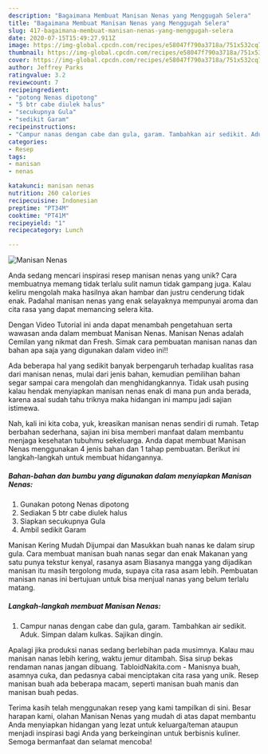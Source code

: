 ```yaml
---
description: "Bagaimana Membuat Manisan Nenas yang Menggugah Selera"
title: "Bagaimana Membuat Manisan Nenas yang Menggugah Selera"
slug: 417-bagaimana-membuat-manisan-nenas-yang-menggugah-selera
date: 2020-07-15T15:49:27.911Z
image: https://img-global.cpcdn.com/recipes/e58047f790a3718a/751x532cq70/manisan-nenas-foto-resep-utama.jpg
thumbnail: https://img-global.cpcdn.com/recipes/e58047f790a3718a/751x532cq70/manisan-nenas-foto-resep-utama.jpg
cover: https://img-global.cpcdn.com/recipes/e58047f790a3718a/751x532cq70/manisan-nenas-foto-resep-utama.jpg
author: Jeffrey Parks
ratingvalue: 3.2
reviewcount: 7
recipeingredient:
- "potong Nenas dipotong"
- "5 btr cabe diulek halus"
- "secukupnya Gula"
- "sedikit Garam"
recipeinstructions:
- "Campur nanas dengan cabe dan gula, garam. Tambahkan air sedikit. Aduk. Simpan dalam kulkas. Sajikan dingin."
categories:
- Resep
tags:
- manisan
- nenas

katakunci: manisan nenas 
nutrition: 260 calories
recipecuisine: Indonesian
preptime: "PT34M"
cooktime: "PT41M"
recipeyield: "1"
recipecategory: Lunch

---
```



![Manisan Nenas](https://img-global.cpcdn.com/recipes/e58047f790a3718a/751x532cq70/manisan-nenas-foto-resep-utama.jpg)

Anda sedang mencari inspirasi resep manisan nenas yang unik? Cara membuatnya memang tidak terlalu sulit namun tidak gampang juga. Kalau keliru mengolah maka hasilnya akan hambar dan justru cenderung tidak enak. Padahal manisan nenas yang enak selayaknya mempunyai aroma dan cita rasa yang dapat memancing selera kita.

Dengan Video Tutorial ini anda dapat menambah pengetahuan serta wawasan anda dalam membuat Manisan Nenas. Manisan Nenas adalah Cemilan yang nikmat dan Fresh. Simak cara pembuatan manisan nanas dan bahan apa saja yang digunakan dalam video ini!!

Ada beberapa hal yang sedikit banyak berpengaruh terhadap kualitas rasa dari manisan nenas, mulai dari jenis bahan, kemudian pemilihan bahan segar sampai cara mengolah dan menghidangkannya. Tidak usah pusing kalau hendak menyiapkan manisan nenas enak di mana pun anda berada, karena asal sudah tahu triknya maka hidangan ini mampu jadi sajian istimewa.


Nah, kali ini kita coba, yuk, kreasikan manisan nenas sendiri di rumah. Tetap berbahan sederhana, sajian ini bisa memberi manfaat dalam membantu menjaga kesehatan tubuhmu sekeluarga. Anda dapat membuat Manisan Nenas menggunakan 4 jenis bahan dan 1 tahap pembuatan. Berikut ini langkah-langkah untuk membuat hidangannya.

<!--inarticleads1-->

##### Bahan-bahan dan bumbu yang digunakan dalam menyiapkan Manisan Nenas:

1. Gunakan potong Nenas dipotong
1. Sediakan 5 btr cabe diulek halus
1. Siapkan secukupnya Gula
1. Ambil sedikit Garam


Manisan Kering Mudah Dijumpai dan Masukkan buah nanas ke dalam sirup gula. Cara membuat manisan buah nanas segar dan enak Makanan yang satu punya tekstur kenyal, rasanya asam Biasanya mangga yang dijadikan manisan itu masih tergolong muda, supaya cita rasa asam lebih. Pembuatan manisan nanas ini bertujuan untuk bisa menjual nanas yang belum terlalu matang. 

<!--inarticleads2-->

##### Langkah-langkah membuat Manisan Nenas:

1. Campur nanas dengan cabe dan gula, garam. Tambahkan air sedikit. Aduk. Simpan dalam kulkas. Sajikan dingin.


Apalagi jika produksi nanas sedang berlebihan pada musimnya. Kalau mau manisan nanas lebih kering, waktu jemur ditambah. Sisa sirup bekas rendaman nanas jangan dibuang. TabloidNakita.com - Manisnya buah, asamnya cuka, dan pedasnya cabai menciptakan cita rasa yang unik. Resep manisan buah ada beberapa macam, seperti manisan buah manis dan manisan buah pedas. 

Terima kasih telah menggunakan resep yang kami tampilkan di sini. Besar harapan kami, olahan Manisan Nenas yang mudah di atas dapat membantu Anda menyiapkan hidangan yang lezat untuk keluarga/teman ataupun menjadi inspirasi bagi Anda yang berkeinginan untuk berbisnis kuliner. Semoga bermanfaat dan selamat mencoba!
